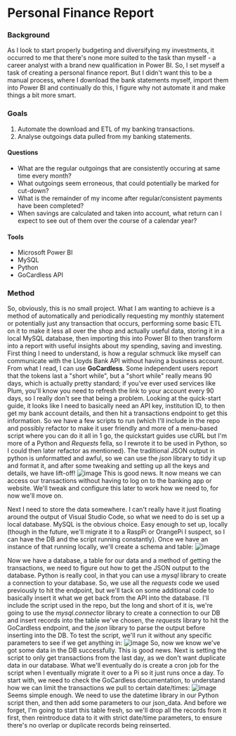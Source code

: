 # Personal Finance Report

### Background
As I look to start properly budgeting and diversifying my investments, it occurred to me that there's none more suited to the task than myself - a career analyst with a brand new qualification in Power BI. So, I set myself a task of creating a personal finance report. But I didn't want this to be a manual process, where I download the bank statements myself, import them into Power BI and continually do this, I figure why not automate it and make things a bit more smart. 

### Goals
1. Automate the download and ETL of my banking transactions.
2. Analyse outgoings data pulled from my banking statements. 
#### Questions
* What are the regular outgoings that are consistently occuring at same time every month?
* What outgoings seem erroneous, that could potentially be marked for cut-down?
* What is the remainder of my income after regular/consistent payments have been completed?
* When savings are calculated and taken into account, what return can I expect to see out of them over the course of a calendar year?

#### Tools
* Microsoft Power BI
* MySQL
* Python
* GoCardless API

### Method
So, obviously, this is no small project. What I am wanting to achieve is a method of automatically and periodically requesting my monthly statement or potentially just any transaction that occurs, performing some basic ETL on it to make it less all over the shop and actually useful data, storing it in a local MySQL database, then importing this into Power BI to then transform into a report with useful insights about my spending, saving and investing. 
First thing I need to understand, is how a regular schmuck like myself can communicate with the Lloyds Bank API without having a business account. From what I read, I can use **GoCardless**. Some independent users report that the tokens last a "short while", but a "short while" really means 90 days, which is actually pretty standard; if you've ever used services like Plum, you'll know you need to refresh the link to your account every 90 days, so I really don't see that being a problem. Looking at the quick-start guide, it looks like I need to basically need an API key, institution ID, to then get my bank account details, and then hit a transactions endpoint to get this information. So we have a few scripts to run (which I'll include in the repo and possibly refactor to make it user friendly and more of a menu-based script where you can do it all in 1 go, the quickstart guides use cURL but I'm more of a Python and _Requests_ fella, so I rewrote it to be used in Python, so I could then later refactor as mentioned).
The traditional JSON output in python is unformatted and awful, so we can use the _json_ library to tidy it up and format it, and after some tweaking and setting up all the keys and details, we have lift-off!
![image](https://github.com/user-attachments/assets/40c8090a-d6f6-4105-8604-6836dd2f1087)
This is good news. It now means we can access our transactions without having to log on to the banking app or website. We'll tweak and configure this later to work how we need to, for now we'll move on.

Next I need to store the data somewhere. I can't really have it just floating around the output of Visual Studio Code, so what we need to do is set up a local database. MySQL is the obvious choice. Easy enough to set up, locally (though in the future, we'll migrate it to a RaspPi or OrangePi I suspect, so I can have the DB and the script running constantly). Once we have an instance of that running locally, we'll create a schema and table:
![image](https://github.com/user-attachments/assets/8b90db71-7094-4f6b-8b7f-bebdfb70cf23)

Now we have a database, a table for our data and a method of getting the transactions, we need to figure out how to get the JSON output to the database. Python is really cool, in that you can use a _mysql_ library to create a connection to your database. So, we use all the _requests_ code we used previously to hit the endpoint, but we'll tack on some additional code to basically insert it what we get back from the API into the database. I'll include the script used in the repo, but the long and short of it is, we're going to use the _mysql.connector_ library to create a connection to our DB and insert records into the table we've chosen, the _requests_ library to hit the GoCardless endpoint, and the _json_ library to parse the output before inserting into the DB. To test the script, we'll run it without any specific parameters to see if we get anything in:
![image](https://github.com/user-attachments/assets/e50d397e-d27a-412a-97a5-dd0b81afb510)
So, now we know we've got some data in the DB successfully. This is good news. Next is setting the script to only get transactions from the last day, as we don't want duplicate data in our database. What we'll eventually do is create a cron job for the script when I eventually migrate it over to a Pi so it just runs once a day. To start with, we need to check the GoCardless documentation, to understand how we can limit the transactions we pull to certain date/times:
![image](https://github.com/user-attachments/assets/c3437625-629e-4759-bf41-c62bf13d7e40)
Seems simple enough. We need to use the datetime library in our Python script then, and then add some parameters to our json_data. And before we forget, I'm going to start this table fresh, so we'll drop all the records from it first, then reintroduce data to it with strict date/time parameters, to ensure there's no overlap or duplicate records being reinserted. 
